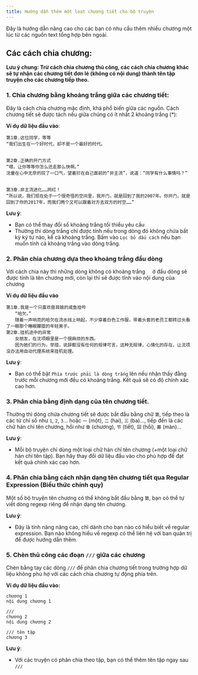 ```yaml
---
title: Hướng dẫn thêm một loạt chương tiết cho bộ truyện
---
```


Đây là hướng dẫn nâng cao cho các bạn có nhu cầu thêm nhiều chương một lúc từ các nguồn text tổng hợp bên ngoài.

## Các cách chia chương:

**Lưu ý chung: Trừ cách chia chương thủ công, các cách chia chương khác sẽ tự nhận các chương tiết đơn lẻ (không có nội dung) thành tên tập truyện cho các chương tiếp theo.**

### 1. Chia chương bằng khoảng trắng giữa các chương tiết:

Đây là cách chia chương mặc định, khá phổ biến giữa các nguồn.
Cách chương tiết sẽ được tách nếu giữa chúng có ít nhất 2 khoảng trắng (\*):

**Ví dụ dữ liệu đầu vào**:

```zh
第1章.这位同学，等等
“我们出生在一个好时代，却不是一个最好的时代。


第2章.正确的开门方式
“喂，让你等等你怎么还走那么快啊。”
沈童在心中无奈的叹了一口气，望着拦在自己面前的“非主流”，说道：“同学有什么事情吗？”


第3章.非主流进化……网红！
“所以说，我们现在处于一个很奇怪的空间里，我开门，就是回到了我的2007年。你开门，就是回到了你的2017年，而我们两个又可以跟着对方去双方的时空……”
```

**Lưu ý**:

- Bạn có thể thay đổi số khoảng trắng tối thiểu yêu cầu
- Thường thì dòng trắng chỉ được tính nếu trong dòng đó không chứa bất kỳ ký tự nào, kể cả khoảng trắng. Bấm vào `Lọc bỏ dấu cách` nếu bạn muốn tính cả khoảng trắng vào dòng trắng.

### 2. Phân chia chương dựa theo khoảng trắng đầu dòng

Với cách chia này thì những dòng không có khoảng trắng `　` ở đầu dòng sẽ được tính là tên chương mới, còn lại thì sẽ được tính vào nội dung của chương

**Ví dụ dữ liệu đầu vào**

```zh no-wrap
第1章.我是一个只喜欢兽耳娘的咸鱼挂哔
　　“哈欠。”
　　随着一声响亮的哈欠在流水线上响起，不少穿着白色工作服，带着头套的老员工都转过头看了一眼那个睡眼朦胧的年轻男子。
第2章.挂机途中的异常
　　女朋友，在沈项眼里是一个很麻烦的东西。
　　因为她们的行为，举措，说辞都没有任何的规律可言，这种无规律，心情化的存在，让沈项没办法用自动代理系统来挂机处理。
```

**Lưu ý**:

- Bạn có thể bật `Phía trước phải là dòng trắng` lên nếu nhận thấy đằng trước mỗi chương mới đều có khoảng trắng. Kết quả sẽ có độ chính xác cao hơn.

### 3. Phân chia bằng định dạng của tên chương tiết.

Thường thì dòng chứa chương tiết sẽ được bắt đầu bằng chữ `第`, tiếp theo là các từ chỉ số như `1`, `2`, `3`... hoặc `一` (một), `二` (hai), `三` (ba)..., tiếp đến là các chữ hán chỉ tên chương, hồi như `章` (chương), `节` (tiết), `回` (hồi), `幕` (màn)...

**Lưu ý**:

- Mỗi bộ truyện chỉ dùng một loại chữ hán chỉ tên chương (+một loại chữ hán chỉ tên tập). Bạn hãy thay đổi dữ liệu đầu vào cho phù hợp để đạt kết quả chính xác cao hơn.

### 4. Phân chia bằng cách nhận dạng tên chương tiết qua Regular Expression (Biểu thức chính quy)

Một số bộ truyện tên chương có thể không bắt đầu bằng `第`, bạn có thể tự viết dòng regexp riêng để nhận dạng tên chương.

**Lưu ý**:

- Đây là tính năng nâng cao, chỉ dành cho bạn nào có hiểu biết về regular expression. Bạn nào không hiểu về regexp có thể liên hệ với ban quản trị để được hướng dẫn thêm.

### 5. Chèn thủ công các đoạn `///` giữa các chương

Chèn bằng tay các dòng `///` để phân chia chương tiết trong trường hợp dữ liệu không phù hợ với các cách chia chương tự động phía trên.

**Ví dụ dữ liệu đầu vào:**

```zh
chương 1
nội dung chương 1

///
chương 2
nội dung chương 2

/// tên tập
chương 3
```

**Lưu ý**:

- Với các truyện có phân chia theo tập, bạn có thể thêm tên tập ngay sau `///`
